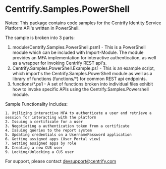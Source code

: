# Centrify.Samples.PowerShell

Notes: This package contains code samples for the Centrify Identity Service Platform API's written in PowerShell.  

The sample is broken into 3 parts:

  1. module/Centrify.Samples.PowerShell.psm1 - This is a PowerShell module which can be included with Import-Module.  The 
  module provides an MFA implementation for interactive authentication, as well as a wrapper for invoking Centrify REST api's.
  2. Centrify.Samples.PowerShell.Example.ps1 - This is an example script, which import's the Centrify.Samples.PowerShell module
  as well as a library of functions (functions/*) for common REST api endpoints.
  3. functions/*.ps1 - A set of functions broken into individual files exhibit how to invoke specific APIs using the 
  Centrify.Samples.Powershell module. 
 

Sample Functionality Includes:

    1. Utilizing interactive MFA to authenticate a user and retrieve a session for interacting with the platform
    2. Issuing a certificate for a user
    3. Negotiating a authentication token from a certificate
    4. Issuing queries to the report system
    5. Updating credentials on a UsernamePassword application
    6. Getting assigned apps (User Portal view)
    7. Getting assigned apps by role
    8. Creating a new CUS user
    9. Locking/Unlocking a CUS user
   
For support, please contact devsupport@centrify.com
